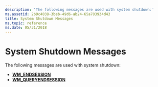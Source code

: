 ```yaml
---
description: 'The following messages are used with system shutdown:'
ms.assetid: 2b9c4038-3beb-49d6-ab24-65a703934d43
title: System Shutdown Messages
ms.topic: reference
ms.date: 05/31/2018
---
```


# System Shutdown Messages

The following messages are used with system shutdown:

-   [**WM\_ENDSESSION**](wm-endsession.md)
-   [**WM\_QUERYENDSESSION**](wm-queryendsession.md)

 

 



